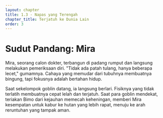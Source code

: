 ```yaml
---
layout: chapter
title: 1.3 - Napas yang Terengah
chapter_title: Terjatuh ke Dunia Lain
order: 3
---
```

# Sudut Pandang: Mira

Mira, seorang calon dokter, terbangun di padang rumput dan langsung melakukan pemeriksaan diri. "Tidak ada patah tulang, hanya beberapa lecet," gumamnya. Cahaya yang memudar dari tubuhnya membuatnya bingung, tapi fokusnya adalah bertahan hidup.

Saat sekelompok goblin datang, ia langsung berlari. Fisiknya yang tidak terlatih membuatnya cepat lelah dan terjatuh. Saat para goblin mendekat, teriakan Bimo dari kejauhan memecah keheningan, memberi Mira kesempatan untuk kabur ke hutan yang lebih rapat, menuju ke arah reruntuhan yang tampak aman.
